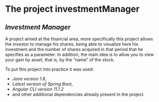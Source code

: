 # The project investmentManager
## ***Investment Manager***
A project aimed at the financial area, more specifically this project allows the investor to manage his shares, being able to visualize here his investment and the number
of shares acquired in that period that he specifies as a parameter. In addition, the main idea is to allow you to view your gain by asset, that is, by the “name” of the stock.

To put this project into practice it was used:
- *Java version 1.8*,
- *Latest version of Spring Boot*,
- *Angular CLI version 11.1.2*
- and other additional dependencies already present in the project.
